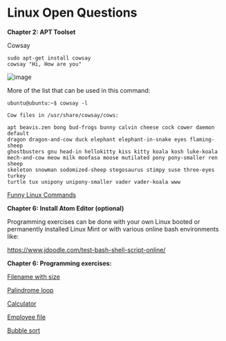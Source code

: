 
# Linux Open Questions #

**Chapter 2: APT Toolset**


Cowsay 
```
sudo apt-get install cowsay
cowsay "Hi, How are you"
```

![image](https://github.com/pe1l1nl1/CyberSecurityCollection/assets/19546253/6b8cccb0-4925-4e81-af0e-d70f2f1b291c)

More of the list that can be used in this command:
```
ubuntu@ubuntu:~$ cowsay -l

Cow files in /usr/share/cowsay/cows:

apt beavis.zen bong bud-frogs bunny calvin cheese cock cower daemon default
dragon dragon-and-cow duck elephant elephant-in-snake eyes flaming-sheep
ghostbusters gnu head-in hellokitty kiss kitty koala kosh luke-koala
mech-and-cow meow milk moofasa moose mutilated pony pony-smaller ren sheep
skeleton snowman sodomized-sheep stegosaurus stimpy suse three-eyes turkey
turtle tux unipony unipony-smaller vader vader-koala www
```

[Funny Linux Commands](https://kencorner.com/funny-linux-commands/)

**Chapter 6: Install Atom Editor (optional)**

Programming exercises can be done with your own Linux booted or permanently installed Linux Mint or with various online bash environments like:

https://www.jdoodle.com/test-bash-shell-script-online/


**Chapter 6: Programming exercises:** 

[Filename with size](https://github.com/pe1l1nl1/CyberSecurityCollection/blob/main/Linux/Filenamewithsize.sh)

[Palindrome loop](https://github.com/pe1l1nl1/CyberSecurityCollection/blob/main/Linux/palindrome.sh)

[Calculator](https://github.com/pe1l1nl1/CyberSecurityCollection/blob/main/Linux/calculator.sh) 

[Employee file](https://github.com/pe1l1nl1/CyberSecurityCollection/blob/main/Linux/employee.sh)

[Bubble sort](https://github.com/pe1l1nl1/CyberSecurityCollection/blob/main/Linux/bubble_sort.sh) 
